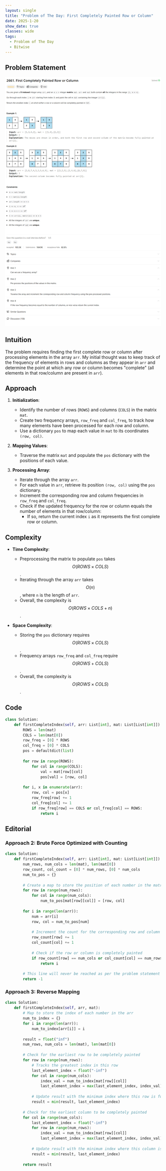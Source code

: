 ```yaml
---
layout: single
title: "Problem of The Day: First Completely Painted Row or Column"
date: 2025-1-20
show_date: true
classes: wide
tags:
  - Problem of The Day
  - Bitwise
---
```


## Problem Statement

![problem](/assets/images/2025-01-20_08-25-49-problem-2661.jpg)

## Intuition

The problem requires finding the first complete row or column after processing elements in the array `arr`. My initial thought was to keep track of the frequency of elements in rows and columns as they appear in `arr` and determine the point at which any row or column becomes "complete" (all elements in that row/column are present in `arr`).

## Approach

1. **Initialization**:

   - Identify the number of rows (`ROWS`) and columns (`COLS`) in the matrix `mat`.
   - Create two frequency arrays, `row_freq` and `col_freq`, to track how many elements have been processed for each row and column.
   - Use a dictionary `pos` to map each value in `mat` to its coordinates `(row, col)`.

2. **Mapping Values**:

   - Traverse the matrix `mat` and populate the `pos` dictionary with the positions of each value.

3. **Processing Array**:
   - Iterate through the array `arr`.
   - For each value in `arr`, retrieve its position `(row, col)` using the `pos` dictionary.
   - Increment the corresponding row and column frequencies in `row_freq` and `col_freq`.
   - Check if the updated frequency for the row or column equals the number of elements in that row/column:
     - If so, return the current index `i` as it represents the first complete row or column.

## Complexity

- **Time Complexity**:

  - Preprocessing the matrix to populate `pos` takes $$O(ROWS \times COLS)$$.
  - Iterating through the array `arr` takes $$O(n)$$, where `n` is the length of `arr`.
  - Overall, the complexity is $$O(ROWS \times COLS + n)$$.

- **Space Complexity**:
  - Storing the `pos` dictionary requires $$O(ROWS \times COLS)$$.
  - Frequency arrays `row_freq` and `col_freq` require $$O(ROWS + COLS)$$.
  - Overall, the complexity is $$O(ROWS \times COLS)$$.

## Code

```python
class Solution:
    def firstCompleteIndex(self, arr: List[int], mat: List[List[int]]) -> int:
        ROWS = len(mat)
        COLS = len(mat[0])
        row_freq = [0] * ROWS
        col_freq = [0] * COLS
        pos = defaultdict(list)

        for row in range(ROWS):
            for col in range(COLS):
                val = mat[row][col]
                pos[val] = [row, col]

        for i, x in enumerate(arr):
            row, col = pos[x]
            row_freq[row] += 1
            col_freq[col] += 1
            if row_freq[row] == COLS or col_freq[col] == ROWS:
                return i
```

## Editorial

### Approach 2: Brute Force Optimized with Counting

```python
class Solution:
    def firstCompleteIndex(self, arr: List[int], mat: List[List[int]]) -> int:
        num_rows, num_cols = len(mat), len(mat[0])
        row_count, col_count = [0] * num_rows, [0] * num_cols
        num_to_pos = {}

        # Create a map to store the position of each number in the matrix
        for row in range(num_rows):
            for col in range(num_cols):
                num_to_pos[mat[row][col]] = [row, col]

        for i in range(len(arr)):
            num = arr[i]
            row, col = num_to_pos[num]

            # Increment the count for the corresponding row and column
            row_count[row] += 1
            col_count[col] += 1

            # Check if the row or column is completely painted
            if row_count[row] == num_cols or col_count[col] == num_rows:
                return i

        # This line will never be reached as per the problem statement
        return -1
```

### Approach 3: Reverse Mapping

```python
class Solution:
    def firstCompleteIndex(self, arr, mat):
        # Map to store the index of each number in the arr
        num_to_index = {}
        for i in range(len(arr)):
            num_to_index[arr[i]] = i

        result = float("inf")
        num_rows, num_cols = len(mat), len(mat[0])

        # Check for the earliest row to be completely painted
        for row in range(num_rows):
            # Tracks the greatest index in this row
            last_element_index = float("-inf")
            for col in range(num_cols):
                index_val = num_to_index[mat[row][col]]
                last_element_index = max(last_element_index, index_val)

            # Update result with the minimum index where this row is fully painted
            result = min(result, last_element_index)

        # Check for the earliest column to be completely painted
        for col in range(num_cols):
            last_element_index = float("-inf")
            for row in range(num_rows):
                index_val = num_to_index[mat[row][col]]
                last_element_index = max(last_element_index, index_val)

            # Update result with the minimum index where this column is fully painted
            result = min(result, last_element_index)

        return result
```
